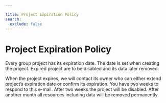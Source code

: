 ```yaml
---

title: Project Expiration Policy
search:
  exclude: false
---
```


# Project Expiration Policy

Every group project has its expiration date. The date is set when creating the project. Expired project are to be disabled and its data later removed.

When the project expires, we will contact its owner who can either extend project’s expiration date or confirm its expiration. You have two weeks to respond to this e-mail. After two weeks the project will be disabled. After another month all resources including data will be removed permanently.
